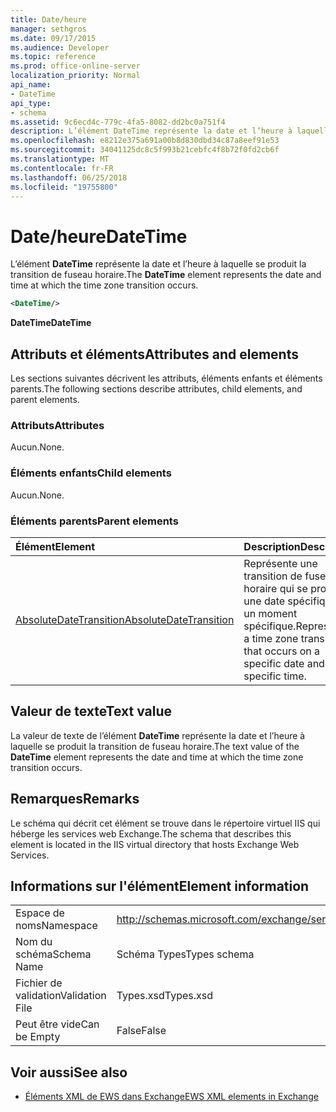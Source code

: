 ```yaml
---
title: Date/heure
manager: sethgros
ms.date: 09/17/2015
ms.audience: Developer
ms.topic: reference
ms.prod: office-online-server
localization_priority: Normal
api_name:
- DateTime
api_type:
- schema
ms.assetid: 9c6ecd4c-779c-4fa5-8082-dd2bc0a751f4
description: L’élément DateTime représente la date et l’heure à laquelle se produit la transition de fuseau horaire.
ms.openlocfilehash: e8212e375a691a00b8d830dbd34c87a8eef91e53
ms.sourcegitcommit: 34041125dc8c5f993b21cebfc4f8b72f0fd2cb6f
ms.translationtype: MT
ms.contentlocale: fr-FR
ms.lasthandoff: 06/25/2018
ms.locfileid: "19755800"
---
```

# <a name="datetime"></a><span data-ttu-id="622a8-103">Date/heure</span><span class="sxs-lookup"><span data-stu-id="622a8-103">DateTime</span></span>

<span data-ttu-id="622a8-104">L’élément **DateTime** représente la date et l’heure à laquelle se produit la transition de fuseau horaire.</span><span class="sxs-lookup"><span data-stu-id="622a8-104">The **DateTime** element represents the date and time at which the time zone transition occurs.</span></span> 
  
```xml
<DateTime/>
```

<span data-ttu-id="622a8-105">**DateTime**</span><span class="sxs-lookup"><span data-stu-id="622a8-105">**DateTime**</span></span>

## <a name="attributes-and-elements"></a><span data-ttu-id="622a8-106">Attributs et éléments</span><span class="sxs-lookup"><span data-stu-id="622a8-106">Attributes and elements</span></span>

<span data-ttu-id="622a8-107">Les sections suivantes décrivent les attributs, éléments enfants et éléments parents.</span><span class="sxs-lookup"><span data-stu-id="622a8-107">The following sections describe attributes, child elements, and parent elements.</span></span>
  
### <a name="attributes"></a><span data-ttu-id="622a8-108">Attributs</span><span class="sxs-lookup"><span data-stu-id="622a8-108">Attributes</span></span>

<span data-ttu-id="622a8-109">Aucun.</span><span class="sxs-lookup"><span data-stu-id="622a8-109">None.</span></span>
  
### <a name="child-elements"></a><span data-ttu-id="622a8-110">Éléments enfants</span><span class="sxs-lookup"><span data-stu-id="622a8-110">Child elements</span></span>

<span data-ttu-id="622a8-111">Aucun.</span><span class="sxs-lookup"><span data-stu-id="622a8-111">None.</span></span>
  
### <a name="parent-elements"></a><span data-ttu-id="622a8-112">Éléments parents</span><span class="sxs-lookup"><span data-stu-id="622a8-112">Parent elements</span></span>

|<span data-ttu-id="622a8-113">**Élément**</span><span class="sxs-lookup"><span data-stu-id="622a8-113">**Element**</span></span>|<span data-ttu-id="622a8-114">**Description**</span><span class="sxs-lookup"><span data-stu-id="622a8-114">**Description**</span></span>|
|:-----|:-----|
|[<span data-ttu-id="622a8-115">AbsoluteDateTransition</span><span class="sxs-lookup"><span data-stu-id="622a8-115">AbsoluteDateTransition</span></span>](absolutedatetransition.md) <br/> |<span data-ttu-id="622a8-116">Représente une transition de fuseau horaire qui se produit à une date spécifique, à un moment spécifique.</span><span class="sxs-lookup"><span data-stu-id="622a8-116">Represents a time zone transition that occurs on a specific date and at a specific time.</span></span>  <br/> |
   
## <a name="text-value"></a><span data-ttu-id="622a8-117">Valeur de texte</span><span class="sxs-lookup"><span data-stu-id="622a8-117">Text value</span></span>

<span data-ttu-id="622a8-118">La valeur de texte de l’élément **DateTime** représente la date et l’heure à laquelle se produit la transition de fuseau horaire.</span><span class="sxs-lookup"><span data-stu-id="622a8-118">The text value of the **DateTime** element represents the date and time at which the time zone transition occurs.</span></span> 
  
## <a name="remarks"></a><span data-ttu-id="622a8-119">Remarques</span><span class="sxs-lookup"><span data-stu-id="622a8-119">Remarks</span></span>

<span data-ttu-id="622a8-120">Le schéma qui décrit cet élément se trouve dans le répertoire virtuel IIS qui héberge les services web Exchange.</span><span class="sxs-lookup"><span data-stu-id="622a8-120">The schema that describes this element is located in the IIS virtual directory that hosts Exchange Web Services.</span></span>
  
## <a name="element-information"></a><span data-ttu-id="622a8-121">Informations sur l'élément</span><span class="sxs-lookup"><span data-stu-id="622a8-121">Element information</span></span>

|||
|:-----|:-----|
|<span data-ttu-id="622a8-122">Espace de noms</span><span class="sxs-lookup"><span data-stu-id="622a8-122">Namespace</span></span>  <br/> |http://schemas.microsoft.com/exchange/services/2006/types  <br/> |
|<span data-ttu-id="622a8-123">Nom du schéma</span><span class="sxs-lookup"><span data-stu-id="622a8-123">Schema Name</span></span>  <br/> |<span data-ttu-id="622a8-124">Schéma Types</span><span class="sxs-lookup"><span data-stu-id="622a8-124">Types schema</span></span>  <br/> |
|<span data-ttu-id="622a8-125">Fichier de validation</span><span class="sxs-lookup"><span data-stu-id="622a8-125">Validation File</span></span>  <br/> |<span data-ttu-id="622a8-126">Types.xsd</span><span class="sxs-lookup"><span data-stu-id="622a8-126">Types.xsd</span></span>  <br/> |
|<span data-ttu-id="622a8-127">Peut être vide</span><span class="sxs-lookup"><span data-stu-id="622a8-127">Can be Empty</span></span>  <br/> |<span data-ttu-id="622a8-128">False</span><span class="sxs-lookup"><span data-stu-id="622a8-128">False</span></span>  <br/> |
   
## <a name="see-also"></a><span data-ttu-id="622a8-129">Voir aussi</span><span class="sxs-lookup"><span data-stu-id="622a8-129">See also</span></span>

- [<span data-ttu-id="622a8-130">Éléments XML de EWS dans Exchange</span><span class="sxs-lookup"><span data-stu-id="622a8-130">EWS XML elements in Exchange</span></span>](ews-xml-elements-in-exchange.md)

